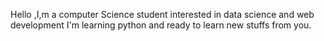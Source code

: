 Hello ,I,m a computer Science student
interested in data science and web development 
I'm learning python and ready to learn new stuffs from you.

